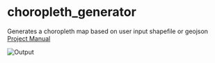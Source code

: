 # choropleth_generator
Generates a choropleth map based on user input shapefile or geojson
[Project Manual](https://github.com/CharlieB12/choropleth_generator/files/13801862/britt119_5222_manual.pdf)

![Output](https://github.com/CharlieB12/choropleth_generator/assets/102547739/47ec3e1f-9ea1-437c-8002-ea3138ac7a3c)

